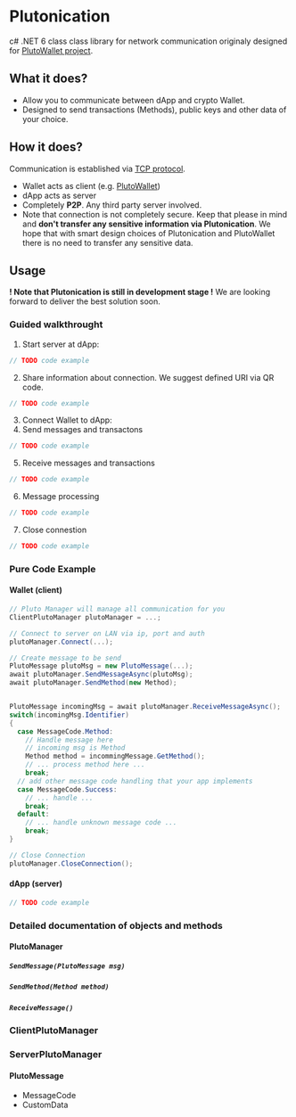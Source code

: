 # Plutonication
c# .NET 6 class class library for network communication originaly designed for [PlutoWallet project](https://github.com/RostislavLitovkin/PlutoWallet).
## What it does?
- Allow you to communicate between dApp and crypto Wallet.
- Designed to send transactions (Methods), public keys and other data of your choice.
## How it does?
Communication is established via [TCP protocol](https://en.wikipedia.org/wiki/Transmission_Control_Protocol).
- Wallet acts as client (e.g. [PlutoWallet](https://github.com/RostislavLitovkin/PlutoWallet))
- dApp acts as server
- Completely **P2P**. Any third party server involved.
- Note that connection is not completely secure. Keep that please in mind and **don't transfer any sensitive information via Plutonication**. We hope that with smart design choices of Plutonication and PlutoWallet there is no need to transfer any sensitive data.
## Usage
**! Note that Plutonication is still in development stage !** We are looking forward to deliver the best solution soon.
### Guided walkthrought
1. Start server at dApp:
```c#
// TODO code example
```
2. Share information about connection. We suggest defined URI via QR code.
```c#
// TODO code example
```
3. Connect Wallet to dApp:
4. Send messages and transactons
```c#
// TODO code example
```
5. Receive messages and transactions
```c#
// TODO code example
```
6. Message processing
```c#
// TODO code example
```
7. Close connestion
```c#
// TODO code example
```
### Pure Code Example
#### Wallet (client)
```c#
// Pluto Manager will manage all communication for you
ClientPlutoManager plutoManager = ...;

// Connect to server on LAN via ip, port and auth
plutoManager.Connect(...);

// Create message to be send
PlutoMessage plutoMsg = new PlutoMessage(...);
await plutoManager.SendMessageAsync(plutoMsg);
await plutoManager.SendMethod(new Method);


PlutoMessage incomingMsg = await plutoManager.ReceiveMessageAsync();
switch(incomingMsg.Identifier) 
{
  case MessageCode.Method:
    // Handle message here
    // incoming msg is Method
    Method method = incommingMessage.GetMethod();
    // ... process method here ...
    break;
  // add other message code handling that your app implements
  case MessageCode.Success:
    // ... handle ...
    break;
  default:
    // ... handle unknown message code ...
    break;
}

// Close Connection
plutoManager.CloseConnection();
```
#### dApp (server)
```c#
// TODO code example
```
### Detailed documentation of objects and methods
#### PlutoManager
##### `SendMessage(PlutoMessage msg)`
##### `SendMethod(Method method)`
##### `ReceiveMessage()`
### ClientPlutoManager
### ServerPlutoManager
#### PlutoMessage
- MessageCode
- CustomData